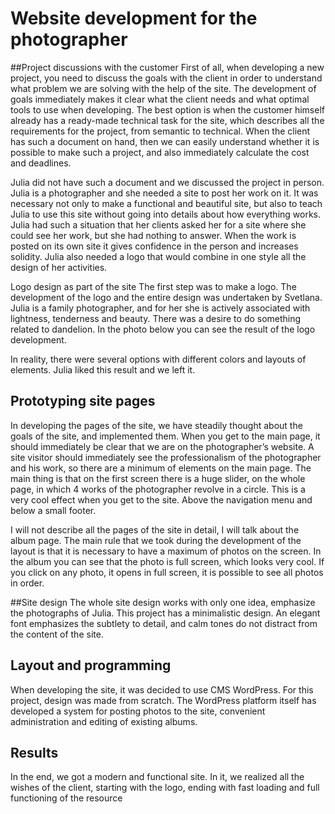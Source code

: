 # Website development for the photographer

##Project discussions with the customer
First of all, when developing a new project, you need to discuss the goals with the client in order to understand what problem we are solving with the help of the site. The development of goals immediately makes it clear what the client needs and what optimal tools to use when developing. The best option is when the customer himself already has a ready-made technical task for the site, which describes all the requirements for the project, from semantic to technical. When the client has such a document on hand, then we can easily understand whether it is possible to make such a project, and also immediately calculate the cost and deadlines.

Julia did not have such a document and we discussed the project in person. Julia is a photographer and she needed a site to post her work on it. It was necessary not only to make a functional and beautiful site, but also to teach Julia to use this site without going into details about how everything works. Julia had such a situation that her clients asked her for a site where she could see her work, but she had nothing to answer. When the work is posted on its own site it gives confidence in the person and increases solidity. Julia also needed a logo that would combine in one style all the design of her activities.

Logo design as part of the site
The first step was to make a logo. The development of the logo and the entire design was undertaken by Svetlana. Julia is a family photographer, and for her she is actively associated with lightness, tenderness and beauty. There was a desire to do something related to dandelion. In the photo below you can see the result of the logo development.

In reality, there were several options with different colors and layouts of elements. Julia liked this result and we left it.

## Prototyping site pages
In developing the pages of the site, we have steadily thought about the goals of the site, and implemented them. When you get to the main page, it should immediately be clear that we are on the photographer’s website. A site visitor should immediately see the professionalism of the photographer and his work, so there are a minimum of elements on the main page. The main thing is that on the first screen there is a huge slider, on the whole page, in which 4 works of the photographer revolve in a circle. This is a very cool effect when you get to the site. Above the navigation menu and below a small footer.

I will not describe all the pages of the site in detail, I will talk about the album page. The main rule that we took during the development of the layout is that it is necessary to have a maximum of photos on the screen. In the album you can see that the photo is full screen, which looks very cool. If you click on any photo, it opens in full screen, it is possible to see all photos in order.

##Site design
The whole site design works with only one idea, emphasize the photographs of Julia. This project has a minimalistic design. An elegant font emphasizes the subtlety to detail, and calm tones do not distract from the content of the site.


## Layout and programming
When developing the site, it was decided to use CMS WordPress. For this project, design was made from scratch. The WordPress platform itself has developed a system for posting photos to the site, convenient administration and editing of existing albums.

## Results
In the end, we got a modern and functional site. In it, we realized all the wishes of the client, starting with the logo, ending with fast loading and full functioning of the resource